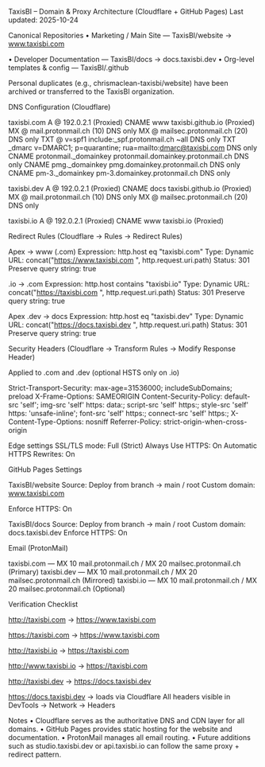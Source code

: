TaxisBI – Domain & Proxy Architecture (Cloudflare + GitHub Pages)
Last updated: 2025-10-24

Canonical Repositories
• Marketing / Main Site — TaxisBI/website → www.taxisbi.com

• Developer Documentation — TaxisBI/docs → docs.taxisbi.dev
• Org-level templates & config — TaxisBI/.github

Personal duplicates (e.g., chrismaclean-taxisbi/website) have been archived or transferred to the TaxisBI organization.

DNS Configuration (Cloudflare)

taxisbi.com
A @ 192.0.2.1 (Proxied)
CNAME www taxisbi.github.io (Proxied)
MX @ mail.protonmail.ch (10) DNS only
MX @ mailsec.protonmail.ch (20) DNS only
TXT @ v=spf1 include:_spf.protonmail.ch ~all DNS only
TXT _dmarc v=DMARC1; p=quarantine; rua=mailto:dmarc@taxisbi.com DNS only
CNAME protonmail._domainkey protonmail.domainkey.protonmail.ch DNS only
CNAME pmg._domainkey pmg.domainkey.protonmail.ch DNS only
CNAME pm-3._domainkey pm-3.domainkey.protonmail.ch DNS only

taxisbi.dev
A @ 192.0.2.1 (Proxied)
CNAME docs taxisbi.github.io (Proxied)
MX @ mail.protonmail.ch (10) DNS only
MX @ mailsec.protonmail.ch (20) DNS only

taxisbi.io
A @ 192.0.2.1 (Proxied)
CNAME www taxisbi.io (Proxied)

Redirect Rules (Cloudflare → Rules → Redirect Rules)

Apex → www (.com)
Expression: http.host eq "taxisbi.com"
Type: Dynamic
URL: concat("https://www.taxisbi.com
", http.request.uri.path)
Status: 301
Preserve query string: true

.io → .com
Expression: http.host contains "taxisbi.io"
Type: Dynamic
URL: concat("https://taxisbi.com
", http.request.uri.path)
Status: 301
Preserve query string: true

Apex .dev → docs
Expression: http.host eq "taxisbi.dev"
Type: Dynamic
URL: concat("https://docs.taxisbi.dev
", http.request.uri.path)
Status: 301
Preserve query string: true

Security Headers (Cloudflare → Transform Rules → Modify Response Header)

Applied to .com and .dev (optional HSTS only on .io)

Strict-Transport-Security: max-age=31536000; includeSubDomains; preload
X-Frame-Options: SAMEORIGIN
Content-Security-Policy: default-src 'self'; img-src 'self' https: data:; script-src 'self' https:; style-src 'self' https: 'unsafe-inline'; font-src 'self' https:; connect-src 'self' https:;
X-Content-Type-Options: nosniff
Referrer-Policy: strict-origin-when-cross-origin

Edge settings
SSL/TLS mode: Full (Strict)
Always Use HTTPS: On
Automatic HTTPS Rewrites: On

GitHub Pages Settings

TaxisBI/website
Source: Deploy from branch → main / root
Custom domain: www.taxisbi.com

Enforce HTTPS: On

TaxisBI/docs
Source: Deploy from branch → main / root
Custom domain: docs.taxisbi.dev
Enforce HTTPS: On

Email (ProtonMail)

taxisbi.com — MX 10 mail.protonmail.ch / MX 20 mailsec.protonmail.ch (Primary)
taxisbi.dev — MX 10 mail.protonmail.ch / MX 20 mailsec.protonmail.ch (Mirrored)
taxisbi.io — MX 10 mail.protonmail.ch / MX 20 mailsec.protonmail.ch (Optional)

Verification Checklist

http://taxisbi.com
 → https://www.taxisbi.com

https://taxisbi.com
 → https://www.taxisbi.com

http://taxisbi.io
 → https://taxisbi.com

http://www.taxisbi.io
 → https://taxisbi.com

http://taxisbi.dev
 → https://docs.taxisbi.dev

https://docs.taxisbi.dev
 → loads via Cloudflare
All headers visible in DevTools → Network → Headers

Notes
• Cloudflare serves as the authoritative DNS and CDN layer for all domains.
• GitHub Pages provides static hosting for the website and documentation.
• ProtonMail manages all email routing.
• Future additions such as studio.taxisbi.dev or api.taxisbi.io can follow the same proxy + redirect pattern.
